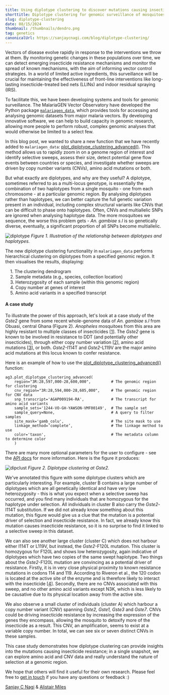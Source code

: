 ```yaml
---
title: Using diplotype clustering to discover mutations causing insecticide resistance in malaria mosquitoes
shorttitle: Diplotype clustering for genomic surveillance of mosquitoes
slug: diplotype-clustering
date: 08/15/2024
thumbnail: /thumbnails/dendro.png
tag: genetics 
canonicalUrl: https://sanjaycnagi.com/blog/diplotype-clustering/
---
```


Vectors of disease evolve rapidly in response to the interventions we throw at them. By monitoring genetic changes in these populations over time, we can detect emerging insecticide resistance mechanisms and monitor the spread of known mechanisms, with the aim of informing vector control strategies. In a world of limited active ingredients, this surveillance will be crucial for maintaining the effectiveness of front-line interventions like long-lasting insecticide-treated bed nets (LLINs) and indoor residual spraying (IRS).

To facilitate this, we have been developing systems and tools for genomic surveillance. The MalariaGEN Vector Observatory have developed the Python package [`malariagen_data`](https://malariagen.github.io/malariagen-data-python/latest/), which provides tools for accessing and analysing genomic datasets from major malaria vectors. By developing innovative software, we can help to build capacity in genomic research, allowing more people to perform robust, complex genomic analyses that would otherwise be limited to a select few.

In this blog post, we wanted to share a new function that we have recently added to `malariagen_data`: [plot_diplotype_clustering_advanced()](https://malariagen.github.io/malariagen-data-python/latest/generated/malariagen_data.ag3.Ag3.plot_diplotype_clustering_advanced.html#malariagen_data.ag3.Ag3.plot_diplotype_clustering_advanced). This method allows us to rapidly zoom in on a genome region of interest and identify selective sweeps, assess their size, detect potential gene flow events between countries or species, and investigate whether sweeps are driven by copy number variants (CNVs), amino acid mutations or both.

But what exactly are diplotypes, and why are they useful? A diplotype, sometimes referred to as a multi-locus genotype, is essentially the combination of two haplotypes from a single mosquito - one from each chromosome - at a particular genomic region. By analysing diplotypes rather than haplotypes, we can better capture the full genetic variation present in an individual, including complex structural variants like CNVs that can be difficult to phase onto haplotypes. Often, CNVs and multiallelic SNPs are ignored when analysing haplotype data. The more mosquitoes we sequence, the worse this problem gets - *An. gambiae s.l* is so genetically diverse, eventually, a significant proportion of all SNPs become multiallelic. 

![diplotype](/blog/diplotype.png)
*Figure 1. Illustration of the relationship between diplotypes and haplotypes.*

The new diplotype clustering functionality in `malariagen_data` performs hierarchical clustering on diplotypes from a specified genomic region. It then visualises the results, displaying:  

&nbsp;&nbsp;&nbsp; 1. The clustering dendrogram  
&nbsp;&nbsp;&nbsp; 2. Sample metadata (e.g., species, collection location)  
&nbsp;&nbsp;&nbsp; 3. Heterozygosity of each sample (within this genomic region)  
&nbsp;&nbsp;&nbsp; 4. Copy number at genes of interest  
&nbsp;&nbsp;&nbsp; 5. Amino acid variants in a specified transcript  

#### A case study

To illustrate the power of this approach, let's look at a case study of the *Gste2* gene from some recent whole-genome data of *An. gambiae s.l* from Obuasi, central Ghana (Figure 2). *Anopheles* mosquitoes from this area are highly resistant to multiple classes of insecticides [[1](https://bmcinfectdis.biomedcentral.com/articles/10.1186/s12879-022-07795-4)]. The *Gste2* gene is known to be involved in resistance to DDT (and potentially other insecticides), through either copy number variation [[2](https://www.ncbi.nlm.nih.gov/pmc/articles/PMC6673711/)], amino acid mutations [[3](https://www.ncbi.nlm.nih.gov/pmc/articles/PMC3968025/)], or both. *Gste2*-I114T and *Gste2*-L119V are the major amino acid mutations at this locus known to confer resistance.

Here is an example of how to use the [plot_diplotype_clustering_advanced()](https://malariagen.github.io/malariagen-data-python/latest/generated/malariagen_data.ag3.Ag3.plot_diplotype_clustering_advanced.html#malariagen_data.ag3.Ag3.plot_diplotype_clustering_advanced) function:

``` language-python
ag3.plot_diplotype_clustering_advanced(
    region="3R:28,597,000-28,600,000",         # The genomic region for clustering
    cnv_region="3R:28,594,000-28,605,000",     # The genomic region for CNV data
    snp_transcript='AGAP009194-RA',            # The transcript for amino acid variants
    sample_sets='1244-VO-GH-YAWSON-VMF00149',  # The sample set
    sample_query=None,                         # A query to filter samples
    site_mask='gamb_colu',                     # The site mask to use
    linkage_method=’complete’,                 # The linkage method to use
    color='taxon',                             # The metadata column to determine color
    )
```

There are many more optional parameters for the user to configure - see the [API docs](https://malariagen.github.io/malariagen-data-python/latest/generated/malariagen_data.ag3.Ag3.plot_diplotype_clustering_advanced.html#malariagen_data.ag3.Ag3.plot_diplotype_clustering_advanced) for more information. Here is the figure it produces:


![dipclust](/blog/dipclust-gste2.png)
*Figure 2. Diplotype clustering at Gste2.*

We've annotated this figure with some diplotype clusters which are particularly interesting. For example, cluster B contains a large number of diplotypes which are all genetically identical and have very low heterozygosity - this is what you expect when a selective sweep has occurred, and you find many individuals that are homozygous for the haplotype under selection. All individuals in cluster B also carry the *Gste2*-I114T substitution. If we did not already know something about this mutation, this figure would give us a clue that the mutation is a potential driver of selection and insecticide resistance. In fact, we already know this mutation causes insecticide resistance, so it is no surprise to find it linked to a selective sweep in this dataset.

We can also see another large cluster (cluster C) which does not harbour either I114T or L119V, but instead, the *Gste2*-F120L mutation. This cluster is homozygous for F120L and shows low heterozygosity, again indicative of diplotypes which have two copies of the same swept haplotype. Two things about the *Gste2*-F120L mutation are convincing as a potential driver of resistance. Firstly, it is in very close physical proximity to known resistance mutations in codons 114 and 119. According to Riveron et al., the 120 codon is located at the active site of the enzyme and is therefore likely to interact with the insecticide [[4](https://genomebiology.biomedcentral.com/articles/10.1186/gb-2014-15-2-r27)]. Secondly, there are no CNVs associated with this sweep, and no other amino acid variants except N3K, which is less likely to be causative due to its physical location away from the active site. 

We also observe a small cluster of individuals (cluster A) which harbour a copy number variant (CNV) spanning *Gste2, Gste1, Gste3* and *Gste7*. CNVs could be driving insecticide resistance by increasing the expression of the genes they encompass, allowing the mosquito to detoxify more of the insecticide as a result. This CNV, an amplification, seems to exist at a variable copy number. In total, we can see six or seven distinct CNVs in these samples.

This case study demonstrates how diplotype clustering can provide insights into the mutations causing insecticide resistance; in a single snapshot, we can explore amino acid and CNV data and really understand the nature of selection at a genomic region. 

We hope that others will find it useful for their own research. Please feel free to [get in touch](mailto:sanjay.c.nagi@gmail.com?subject=diplotype-clustering) if you have any questions or feedback :)

[Sanjay C Nagi](https://www.sanjaycnagi.com/) & [Alistair Miles](https://alimanfoo.github.io/)